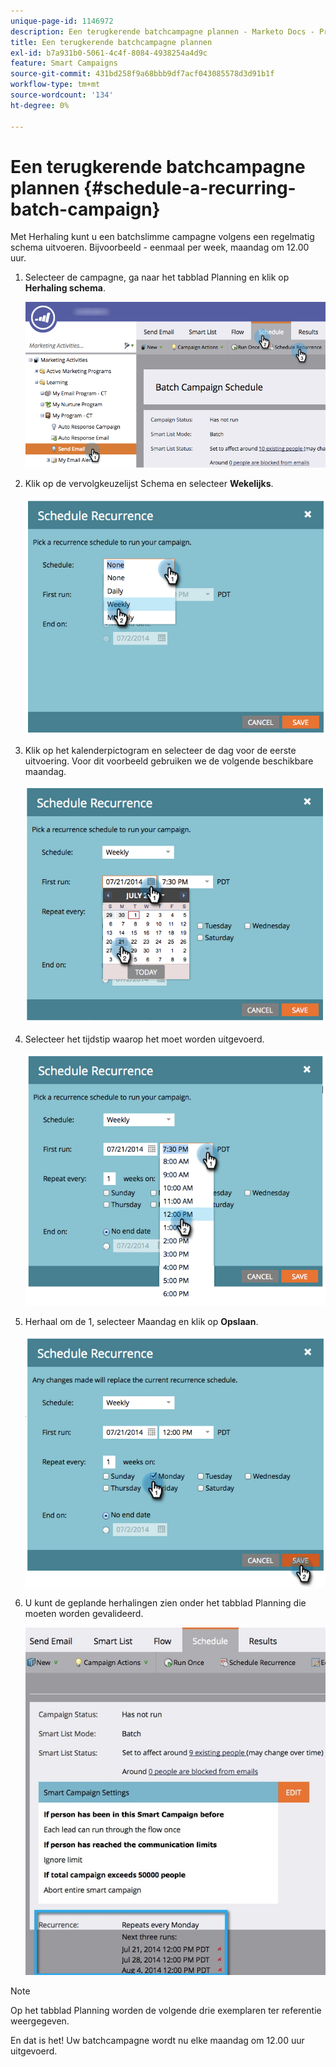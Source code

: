 ```yaml
---
unique-page-id: 1146972
description: Een terugkerende batchcampagne plannen - Marketo Docs - Productdocumentatie
title: Een terugkerende batchcampagne plannen
exl-id: b7a931b0-5061-4c4f-8084-4938254a4d9c
feature: Smart Campaigns
source-git-commit: 431bd258f9a68bbb9df7acf043085578d3d91b1f
workflow-type: tm+mt
source-wordcount: '134'
ht-degree: 0%

---
```


# Een terugkerende batchcampagne plannen {#schedule-a-recurring-batch-campaign}

Met Herhaling kunt u een batchslimme campagne volgens een regelmatig schema uitvoeren. Bijvoorbeeld - eenmaal per week, maandag om 12.00 uur.

1. Selecteer de campagne, ga naar het tabblad Planning en klik op **Herhaling schema**.

   ![](assets/recurrencehands-sendemail.png)

1. Klik op de vervolgkeuzelijst Schema en selecteer **Wekelijks**.

   ![](assets/image2014-9-22-11-3a41-3a42.png)

1. Klik op het kalenderpictogram en selecteer de dag voor de eerste uitvoering. Voor dit voorbeeld gebruiken we de volgende beschikbare maandag.

   ![](assets/image2014-9-22-11-3a41-3a46.png)

1. Selecteer het tijdstip waarop het moet worden uitgevoerd.

   ![](assets/image2014-9-22-11-3a41-3a49.png)

1. Herhaal om de 1, selecteer Maandag en klik op **Opslaan**.

   ![](assets/image2014-9-22-11-3a41-3a53.png)

1. U kunt de geplande herhalingen zien onder het tabblad Planning die moeten worden gevalideerd.

   ![](assets/recurrence.jpg)

>[!NOTE]
>
>Op het tabblad Planning worden de volgende drie exemplaren ter referentie weergegeven.

En dat is het! Uw batchcampagne wordt nu elke maandag om 12.00 uur uitgevoerd.
